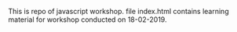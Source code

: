 This is repo of javascript workshop.
file index.html contains learning material for workshop conducted on 18-02-2019.
